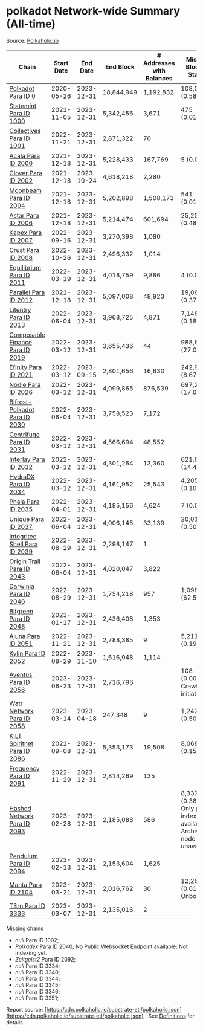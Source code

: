 # polkadot Network-wide Summary (All-time)

Source: [Polkaholic.io](https://polkaholic.io)


| Chain            | Start Date | End Date | End Block | # Addresses with Balances | Missing Blocks / Status |
| ---------------- | ---------- | ---------| --------- | ------------------------- | ----------------------- |
| [Polkadot Para ID 0](/polkadot/0-polkadot) | 2020-05-26 | 2023-12-31 | 18,844,949 |  1,192,832 | 108,530 (0.58%)  |
| [Statemint Para ID 1000](/polkadot/1000-statemint) | 2021-11-05 | 2023-12-31 | 5,342,456 |  3,671 | 475 (0.01%)  |
| [Collectives Para ID 1001](/polkadot/1001-collectives) | 2022-11-21 | 2023-12-31 | 2,871,322 |  70 |    |
| [Acala Para ID 2000](/polkadot/2000-acala) | 2021-12-18 | 2023-12-31 | 5,228,433 |  167,769 | 5 (0.00%)  |
| [Clover Para ID 2002](/polkadot/2002-clover) | 2021-12-18 | 2023-10-24 | 4,618,218 |  2,280 |    |
| [Moonbeam Para ID 2004](/polkadot/2004-moonbeam) | 2021-12-18 | 2023-12-31 | 5,202,898 |  1,508,173 | 541 (0.01%)  |
| [Astar Para ID 2006](/polkadot/2006-astar) | 2021-12-18 | 2023-12-31 | 5,214,474 |  601,694 | 25,253 (0.48%)  |
| [Kapex Para ID 2007](/polkadot/2007-kapex) | 2022-09-16 | 2023-12-31 | 3,270,398 |  1,080 |    |
| [Crust Para ID 2008](/polkadot/2008-crust) | 2022-10-26 | 2023-12-31 | 2,496,332 |  1,014 |    |
| [Equilibrium Para ID 2011](/polkadot/2011-equilibrium) | 2022-03-19 | 2023-12-31 | 4,018,759 |  9,886 | 4 (0.00%)  |
| [Parallel Para ID 2012](/polkadot/2012-parallel) | 2021-12-18 | 2023-12-31 | 5,097,008 |  48,923 | 19,064 (0.37%)  |
| [Litentry Para ID 2013](/polkadot/2013-litentry) | 2022-06-04 | 2023-12-31 | 3,968,725 |  4,871 | 7,148 (0.18%)  |
| [Composable Finance Para ID 2019](/polkadot/2019-composable) | 2022-03-12 | 2023-12-31 | 3,655,436 |  44 | 988,698 (27.05%)  |
| [Efinity Para ID 2021](/polkadot/2021-efinity) | 2022-03-12 | 2023-09-15 | 2,801,656 |  16,630 | 242,949 (8.67%)  |
| [Nodle Para ID 2026](/polkadot/2026-nodle) | 2022-03-12 | 2023-12-31 | 4,099,865 |  876,539 | 697,249 (17.01%)  |
| [Bifrost-Polkadot Para ID 2030](/polkadot/2030-bifrost-dot) | 2022-06-04 | 2023-12-31 | 3,758,523 |  7,172 |    |
| [Centrifuge Para ID 2031](/polkadot/2031-centrifuge) | 2022-03-12 | 2023-12-31 | 4,566,694 |  48,552 |    |
| [Interlay Para ID 2032](/polkadot/2032-interlay) | 2022-03-12 | 2023-12-31 | 4,301,264 |  13,360 | 621,626 (14.45%)  |
| [HydraDX Para ID 2034](/polkadot/2034-hydradx) | 2022-03-12 | 2023-12-31 | 4,161,952 |  25,543 | 4,205 (0.10%)  |
| [Phala Para ID 2035](/polkadot/2035-phala) | 2022-04-01 | 2023-12-31 | 4,185,156 |  4,624 | 7 (0.00%)  |
| [Unique Para ID 2037](/polkadot/2037-unique) | 2022-06-04 | 2023-12-31 | 4,006,145 |  33,139 | 20,019 (0.50%)  |
| [Integritee Shell Para ID 2039](/polkadot/2039-integritee-shell) | 2022-08-29 | 2023-12-31 | 2,298,147 |  1 |    |
| [Origin Trail Para ID 2043](/polkadot/2043-origintrail) | 2022-06-04 | 2023-12-31 | 4,020,047 |  3,822 |    |
| [Darwinia Para ID 2046](/polkadot/2046-darwinia) | 2022-08-29 | 2023-12-31 | 1,754,218 |  957 | 1,098,047 (62.59%)  |
| [Bitgreen Para ID 2048](/polkadot/2048-bitgreen) | 2023-01-17 | 2023-12-31 | 2,436,408 |  1,353 |    |
| [Ajuna Para ID 2051](/polkadot/2051-ajuna) | 2022-11-21 | 2023-12-31 | 2,788,385 |  9 | 5,211 (0.19%)  |
| [Kylin Para ID 2052](/polkadot/2052-kylin) | 2022-08-29 | 2023-11-10 | 1,616,948 |  1,114 |    |
| [Aventus Para ID 2056](/polkadot/2056-aventus) | 2023-06-23 | 2023-12-31 | 2,716,796 |   | 108 (0.00%) Crawling initiated |
| [Watr Network Para ID 2058](/polkadot/2058-watr) | 2023-03-14 | 2023-04-18 | 247,348 |  9 | 1,242 (0.50%)  |
| [KILT Spiritnet Para ID 2086](/polkadot/2086-kilt) | 2021-09-08 | 2023-12-31 | 5,353,173 |  19,508 | 8,068 (0.15%)  |
| [Frequency Para ID 2091](/polkadot/2091-frequency) | 2022-11-29 | 2023-12-31 | 2,814,269 |  135 |    |
| [Hashed Network Para ID 2093](/polkadot/2093-hashed) | 2023-02-28 | 2023-12-31 | 2,185,088 |  586 | 8,337 (0.38%) Only partial index available: Archive node unavailable |
| [Pendulum Para ID 2094](/polkadot/2094-pendulum) | 2023-02-13 | 2023-12-31 | 2,153,604 |  1,625 |    |
| [Manta Para ID 2104](/polkadot/2104-manta) | 2023-03-21 | 2023-12-31 | 2,016,762 |  30 | 12,262 (0.61%) Onboarding |
| [T3rn Para ID 3333](/polkadot/3333-t3rn) | 2023-03-07 | 2023-12-31 | 2,135,016 |  2 |    |

Missing chains


* *null* Para ID 1002; 
* *Polkadex* Para ID 2040; No Public Websocket Endpoint available: Not indexing yet.
* *Zeitgeist2* Para ID 2092; 
* *null* Para ID 3334; 
* *null* Para ID 3340; 
* *null* Para ID 3344; 
* *null* Para ID 3345; 
* *null* Para ID 3346; 
* *null* Para ID 3351; 

Report source: [https://cdn.polkaholic.io/substrate-etl/polkaholic.json](https://cdn.polkaholic.io/substrate-etl/polkaholic.json) | See [Definitions](/DEFINITIONS.md) for details

